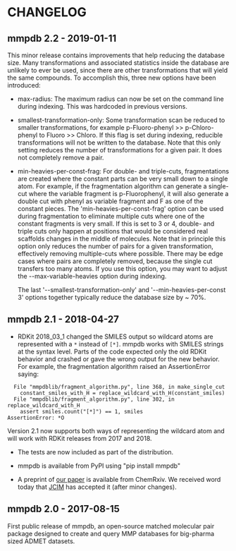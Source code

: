 # CHANGELOG

## mmpdb 2.2 - 2019-01-11

  This minor release contains improvements that help reducing the 
  database size. Many transformations and associated statistics inside
  the database are unlikely to ever be used, since there are other 
  transformations that will yield the same compounds. To accomplish this, 
  three new options have been introduced:

- max-radius: The maximum radius can now be set on the command line 
  during indexing. This was hardcoded in previous versions.

- smallest-transformation-only: Some transformation scan be reduced to 
  smaller transformations, for example p-Fluoro-phenyl >> p-Chloro-phenyl
  to Fluoro >> Chloro. If this flag is set during indexing, reducible 
  transformations will not be written to the database. Note that this only
  setting reduces the number of transformations for a given pair. It does
  not completely remove a pair.

- min-heavies-per-const-frag: For double- and triple-cuts, fragmentations
  are created where the constant parts can be very small down to a single
  atom. For example, if the fragmentation algorithm can generate a single-cut 
  where the variable fragment is p-Fluorophenyl, it will also generate a
  double cut with phenyl as variable fragment and F as one of the constant
  pieces. The 'min-heavies-per-const-frag' option can be used during 
  fragmentation to eliminate multiple cuts where one of the constant fragments
  is very small. If this is set to 3 or 4, double- and triple cuts only happen
  at positions that would be considered real scaffolds changes in the middle 
  of molecules. Note that in principle this option only reduces the number 
  of pairs for a given transformation, effectively removing multiple-cuts 
  where possible. There may be edge cases where pairs are completely removed,
  because the single cut transfers too many atoms. If you use this option, you 
  may want to adjust the --max-variable-heavies option during indexing.

  The last '--smallest-transformation-only' and '--min-heavies-per-const 3' 
  options together typically reduce the database size by ~ 70%.


## mmpdb 2.1 - 2018-04-27

- RDKit 2018\_03\_1 changed the SMILES output so wildcard atoms are
  represented with a `*` instead of `[*]`. mmpdb works with SMILES
  strings at the syntax level. Parts of the code expected only the old
  RDKit behavior and crashed or gave the wrong output for the new
  behavior. For example, the fragmentation algorithm raised an
  AssertionError saying:

```
  File "mmpdblib/fragment_algorithm.py", line 368, in make_single_cut
    constant_smiles_with_H = replace_wildcard_with_H(constant_smiles)
  File "mmpdblib/fragment_algorithm.py", line 302, in replace_wildcard_with_H
    assert smiles.count("[*]") == 1, smiles
AssertionError: *O
```

  Version 2.1 now supports both ways of representing the wildcard atom
  and will work with RDKit releases from 2017 and 2018.

- The tests are now included as part of the distribution.

- mmpdb is available from PyPI using "pip install mmpdb"

- A preprint of 
  [our paper](https://chemrxiv.org/articles/mmpdb_An_Open_Source_Matched_Molecular_Pair_Platform_for_Large_Multi-Property_Datasets/5999375)
  is available from ChemRxiv. We received word today that
  [JCIM](https://pubs.acs.org/journal/jcisd8) has accepted it (after
  minor changes).


## mmpdb 2.0 - 2017-08-15

First public release of mmpdb, an open-source matched molecular pair
package designed to create and query MMP databases for big-pharma
sized ADMET datasets.
